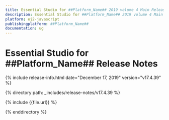 ```yaml
---
title: Essential Studio for ##Platform_Name## 2019 volume 4 Main Release Release Notes  
description: Essential Studio for ##Platform_Name## 2019 volume 4 Main Release Release Notes  
platform: ej2-javascript
publishingplatform: ##Platform_Name##
documentation: ug
---
```


# Essential Studio for  ##Platform_Name##  Release Notes  

{% include release-info.html date="December 17, 2019"   version="v17.4.39"  %} 

{% directory path: _includes/release-notes/v17.4.39 %}

{% include {{file.url}} %}

{% enddirectory %}
